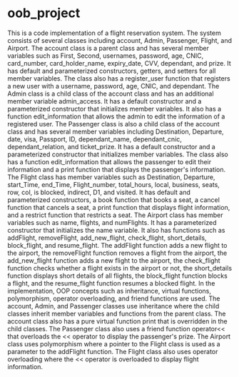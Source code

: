 # oob_project

This is a code implementation of a flight reservation system. The system consists of several
classes including account, Admin, Passenger, Flight, and Airport.
The account class is a parent class and has several member variables such as First, Second,
usernames, password, age, CNIC, card_number, card_holder_name, expiry_date, CVV,
dependant, and prize. It has default and parameterized constructors, getters, and setters for all
member variables. The class also has a register_user function that registers a new user with a
username, password, age, CNIC, and dependant.
The Admin class is a child class of the account class and has an additional member variable
admin_access. It has a default constructor and a parameterized constructor that initializes
member variables. It also has a function edit_information that allows the admin to edit the
information of a registered user.
The Passenger class is also a child class of the account class and has several member
variables including Destination, Departure, date, visa, Passport, ID, dependant_name,
dependant_cnic, dependant_relation, and ticket_prize. It has a default constructor and a
parameterized constructor that initializes member variables. The class also has a function
edit_information that allows the passenger to edit their information and a print function that
displays the passenger's information.
The Flight class has member variables such as Destination, Departure, start_Time,
end_Time, Flight_number, total_hours, local, business, seats, row, col, is blocked, indirect,
D1, and visited. It has default and parameterized constructors, a book function that books a
seat, a cancel function that cancels a seat, a print function that displays flight information, and
a restrict function that restricts a seat.
The Airport class has member variables such as name, flights, and numFlights. It has a
parameterized constructor that initializes the name variable. It also has functions such as
addFlight, removeFlight, add_new_flight, check_flight, short_details, block_flight, and
resume_flight. The addFlight function adds a new flight to the airport, the removeFlight
function removes a flight from the airport, the add_new_flight function adds a new flight to
the airport, the check_flight function checks whether a flight exists in the airport or not, the
short_details function displays short details of all flights, the block_flight function blocks a
flight, and the resume_flight function resumes a blocked flight.
In the implementation, OOP concepts such as inheritance, virtual functions, polymorphism,
operator overloading, and friend functions are used. The account, Admin, and Passenger
classes use inheritance where the child classes inherit member variables and functions from
the parent class. The account class also has a pure virtual function print that is overridden in
the child classes. The Passenger class also uses a friend function operator<< that overloads
the << operator to display the passenger's prize. The Airport class uses polymorphism where
a pointer to the Flight class is used as a parameter to the addFlight function. The Flight class
also uses operator overloading where the << operator is overloaded to display flight
information.
